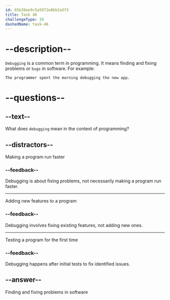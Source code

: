 ```yaml
---
id: 65b28ee9c5a5972e8bb2a5f3
title: Task 46
challengeType: 19
dashedName: task-46
---
```


# --description--

`Debugging` is a common term in programming. It means finding and fixing problems or `bugs` in software. For example:

`The programmer spent the morning debugging the new app.` 

# --questions--

## --text--

What does `debugging` mean in the context of programming?

## --distractors--

Making a program run faster

### --feedback--

Debugging is about fixing problems, not necessarily making a program run faster.

---

Adding new features to a program

### --feedback--

Debugging involves fixing existing features, not adding new ones.

---

Testing a program for the first time

### --feedback--

Debugging happens after initial tests to fix identified issues.

## --answer--

Finding and fixing problems in software

